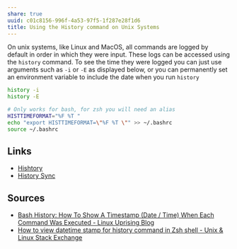 ```yaml
---
share: true
uuid: c01c8156-996f-4a53-97f5-1f287e28f1d6
title: Using the History command on Unix Systems
---
```

On unix systems, like Linux and MacOS, all commands are logged by default in order in which they were input. These logs can be accessed using the `history` command. To see the time they were logged you can just use arguments such as `-i` or `-E` as displayed below, or you can permanently set an environment variable to include the date when you run `history`

``` bash
history -i
history -E

# Only works for bash, for zsh you will need an alias
HISTTIMEFORMAT="%F %T "
echo "export HISTTIMEFORMAT=\"%F %T \"" >> ~/.bashrc 
source ~/.bashrc 

```

## Links

* [Hishtory](/531fb9de-0cc7-4453-8ba7-ae1cbf6dc214)
* [History Sync](/7d4772ad-911a-486c-a712-683f0d98f21a)

## Sources

* [Bash History: How To Show A Timestamp (Date / Time) When Each Command Was Executed - Linux Uprising Blog](https://www.linuxuprising.com/2019/07/bash-history-how-to-show-timestamp-when.html)
* [How to view datetime stamp for history command in Zsh shell - Unix & Linux Stack Exchange](https://unix.stackexchange.com/questions/103398/how-to-view-datetime-stamp-for-history-command-in-zsh-shell#103407)